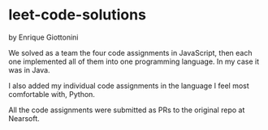 # leet-code-solutions
by Enrique Giottonini

We solved as a team the four code assignments in JavaScript, then each one implemented all of them into one programming language. In my case it was in Java.

I also added my individual code assignments in the language I feel most comfortable with, Python.

All the code assignments were submitted as PRs to the original repo at Nearsoft.
